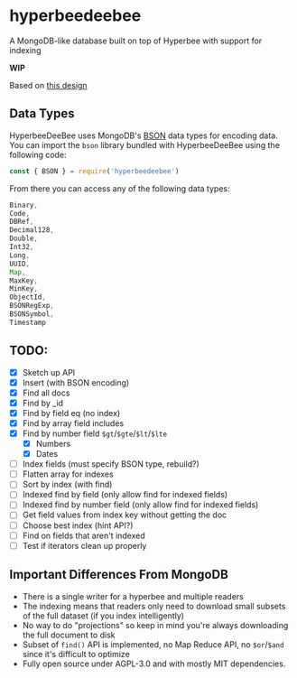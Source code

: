# hyperbeedeebee
A MongoDB-like database built on top of Hyperbee with support for indexing

**WIP**

Based on [this design](https://gist.github.com/RangerMauve/ae271204054b62d9a649d70b7d218191)

## Data Types

HyperbeeDeeBee uses MongoDB's [BSON](https://github.com/mongodb/js-bson) data types for encoding data.
You can import the `bson` library bundled with HyperbeeDeeBee using the following code:

```JavaScript
const { BSON } = require('hyperbeedeebee')
```

From there you can access any of the following data types:

```JavaScript
Binary,
Code,
DBRef,
Decimal128,
Double,
Int32,
Long,
UUID,
Map,
MaxKey,
MinKey,
ObjectId,
BSONRegExp,
BSONSymbol,
Timestamp
```

## TODO:

- [x] Sketch up API
- [x] Insert (with BSON encoding)
- [x] Find all docs
- [x] Find by _id
- [x] Find by field eq (no index)
- [x] Find by array field includes
- [x] Find by number field `$gt`/`$gte`/`$lt`/`$lte`
  - [x] Numbers
  - [x] Dates
- [ ] Index fields (must specify BSON type, rebuild?)
- [ ] Flatten array for indexes
- [ ] Sort by index (with find)
- [ ] Indexed find by field (only allow find for indexed fields)
- [ ] Indexed find by number field (only allow find for indexed fields)
- [ ] Get field values from index key without getting the doc
- [ ] Choose best index (hint API?)
- [ ] Find on fields that aren't indexed
- [ ] Test if iterators clean up properly

## Important Differences From MongoDB

- There is a single writer for a hyperbee and multiple readers
- The indexing means that readers only need to download small subsets of the full dataset (if you index intelligently)
- No way to do "projections" so keep in mind you're always downloading the full document to disk
- Subset of `find()` API is implemented, no Map Reduce API, no `$or`/`$and` since it's difficult to optimize
- Fully open source under AGPL-3.0 and with mostly MIT dependencies.

